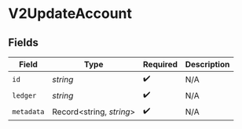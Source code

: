 # V2UpdateAccount


## Fields

| Field                    | Type                     | Required                 | Description              |
| ------------------------ | ------------------------ | ------------------------ | ------------------------ |
| `id`                     | *string*                 | :heavy_check_mark:       | N/A                      |
| `ledger`                 | *string*                 | :heavy_check_mark:       | N/A                      |
| `metadata`               | Record<string, *string*> | :heavy_check_mark:       | N/A                      |